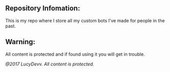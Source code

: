 ## Repository Infomation:
This is my repo where I store all my custom bots I've made for people in the past. 

## Warning:
All content is protected and if found using it you will get in trouble.

*@2017 LucyDevv. All content is protected.*
